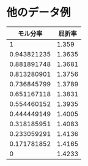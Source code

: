 # 他のデータ例

|モル分率|屈折率
| --- | ---
|1|1.359
|0.943821235|1.3635
|0.881891748|1.3681
|0.813280901|1.3756
|0.736845799|1.3789
|0.651167118|1.3831
|0.554460152|1.3935
|0.444449149|1.4005
|0.318185951|1.4083
|0.233059291|1.4136
|0.171781852|1.4165
|0|1.4233
